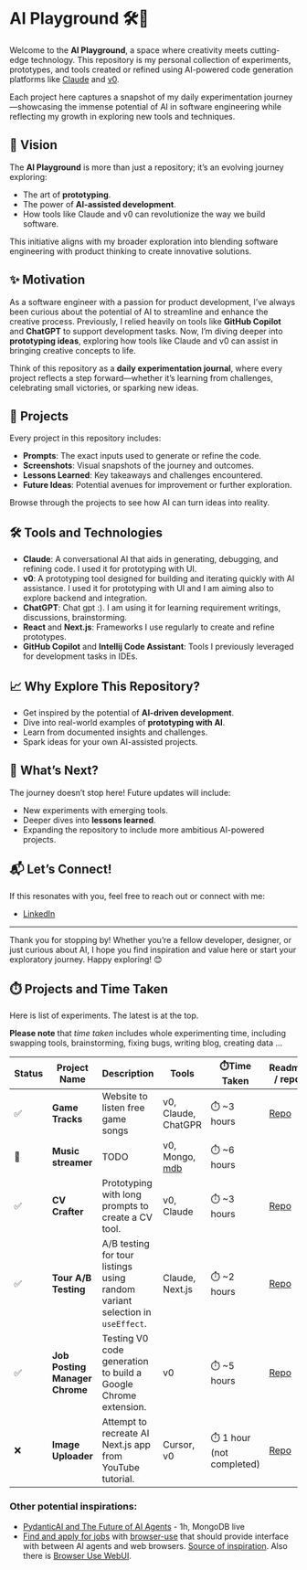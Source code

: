# AI Playground 🛠️🤖

Welcome to the **AI Playground**, a space where creativity meets cutting-edge technology. This repository is my personal collection of experiments, prototypes, and tools created or refined using AI-powered code generation platforms like [Claude](https://www.anthropic.com/index/claude) and [v0](https://v0.dev/).

Each project here captures a snapshot of my daily experimentation journey—showcasing the immense potential of AI in software engineering while reflecting my growth in exploring new tools and techniques.

## 🌟 Vision
The **AI Playground** is more than just a repository; it’s an evolving journey exploring:
- The art of **prototyping**.
- The power of **AI-assisted development**.
- How tools like Claude and v0 can revolutionize the way we build software.

This initiative aligns with my broader exploration into blending software engineering with product thinking to create innovative solutions.

## ✨ Motivation
As a software engineer with a passion for product development, I’ve always been curious about the potential of AI to streamline and enhance the creative process. Previously, I relied heavily on tools like **GitHub Copilot** and **ChatGPT** to support development tasks. Now, I’m diving deeper into **prototyping ideas**, exploring how tools like Claude and v0 can assist in bringing creative concepts to life.

Think of this repository as a **daily experimentation journal**, where every project reflects a step forward—whether it’s learning from challenges, celebrating small victories, or sparking new ideas.

## 📂 Projects
Every project in this repository includes:
- **Prompts**: The exact inputs used to generate or refine the code.
- **Screenshots**: Visual snapshots of the journey and outcomes.
- **Lessons Learned**: Key takeaways and challenges encountered.
- **Future Ideas**: Potential avenues for improvement or further exploration.

Browse through the projects to see how AI can turn ideas into reality.

## 🛠️ Tools and Technologies
- **Claude**: A conversational AI that aids in generating, debugging, and refining code. I used it for prototyping with UI. 
- **v0**: A prototyping tool designed for building and iterating quickly with AI assistance. I used it for prototyping with UI and I am aiming also to explore backend and integration. 
- **ChatGPT**: Chat gpt :). I am using it for learning requirement writings, discussions, brainstorming.
- **React** and **Next.js**: Frameworks I use regularly to create and refine prototypes.
- **GitHub Copilot** and **Intellij Code Assistant**: Tools I previously leveraged for development tasks in IDEs.

## 📈 Why Explore This Repository?
- Get inspired by the potential of **AI-driven development**.
- Dive into real-world examples of **prototyping with AI**.
- Learn from documented insights and challenges.
- Spark ideas for your own AI-assisted projects.

## 🚀 What’s Next?
The journey doesn’t stop here! Future updates will include:
- New experiments with emerging tools.
- Deeper dives into **lessons learned**.
- Expanding the repository to include more ambitious AI-powered projects.

## 📬 Let’s Connect!
If this resonates with you, feel free to reach out or connect with me:
- [LinkedIn](https://www.linkedin.com/in/janasefcikova/)

<!-- TODO add CV, more links and X -->
---

Thank you for stopping by! Whether you’re a fellow developer, designer, or just curious about AI, I hope you find inspiration and value here or start your exploratory journey. Happy exploring! 😊


## ⏱️ Projects and Time Taken
Here is list of experiments. The latest is at the top.

**Please note** that _time taken_ includes whole experimenting time, including swapping tools, brainstorming, fixing bugs, writing blog, creating data ...


| Status | Project Name                   | Description                                                                  | Tools                                                 | ⏱️Time Taken              | Readme / repo                                  | Links                                                              |
|--------|--------------------------------|------------------------------------------------------------------------------|-------------------------------------------------------|---------------------------|------------------------------------------------|--------------------------------------------------------------------|
| ✅      | **Game Tracks**                | Website to listen free game songs                                            | v0, Claude, ChatGPR                                   | ⏱️ ~3 hours               | [Repo](./game-tracks/README.md)                |                                                                    |
| 📌     | **Music streamer**             | TODO                                                                         | v0, Mongo, [mdb](https://mdb.link/mdb-schema-builder) | ⏱️ ~6 hours               |                                                | [live](https://www.linkedin.com/events/7284721434587766784/about/) |
| ✅      | **CV Crafter**                 | Prototyping with long prompts to create a CV tool.                           | v0, Claude                                            | ⏱️ ~3 hours               | [Repo](./cv-crafter/README.md)                 |                                                                    |
| ✅      | **Tour A/B Testing**           | A/B testing for tour listings using random variant selection in `useEffect`. | Claude, Next.js                                       | ⏱️ ~2 hours               | [Repo](./tour-ab-testing/README.md)            |                                                                    |
| ✅      | **Job Posting Manager Chrome** | Testing V0 code generation to build a Google Chrome extension.               | v0                                                    | ⏱️ ~5 hours               | [Repo](./job-posting-manager-chrome/README.md) |                                                                    |
| ❌      | **Image Uploader**             | Attempt to recreate AI Next.js app from YouTube tutorial.                    | Cursor, v0                                            | ⏱️ 1 hour (not completed) | [Repo](./image-uploader/README.md)             | [video](https://www.youtube.com/watch?v=zyqwt65NIgs)               |


### Other potential inspirations:
- [PydanticAI and The Future of AI Agents](https://www.linkedin.com/events/7282875144019070976) - 1h, MongoDB live
- [Find and apply for jobs](https://github.com/browser-use/browser-use/blob/main/examples/find_and_apply_to_jobs.py) with [browser-use](https://github.com/browser-use/browser-use) that should provide interface with between AI agents and web browsers. [Source of inspiration](https://www.linkedin.com/posts/addyosmani_softwareengineering-programming-ai-activity-7283384581691523072-YEjh?utm_source=share&utm_medium=member_desktop). Also there is [Browser Use WebUI](https://github.com/browser-use/web-ui).